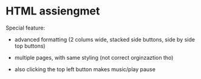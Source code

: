 # HTML assiengmet
Special feature:

- advanced formatting (2 colums wide, stacked side buttons, side by side top buttons)

- multiple pages, with same styling (not correct orginzaztion tho)

- also clicking the top left button makes music/play pause